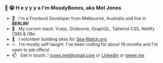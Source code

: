 ### 👋 😁   H e y y y a  I'm MoodyBones, aka Mel Jones

- 🐨&nbsp;&nbsp;  I'm a Frontend Developer from Melbourne, Australia and live in **BERLIN!**
- 🌱&nbsp;&nbsp;  My current stack: Vuejs, Gridsome, GraphQL, Tailwind CSS, Netlify CMS & i18n
- 💝&nbsp;&nbsp;  I volunteer building sites for [Sea-Watch.org](https://github.com/sea-watch)
- 🔥&nbsp;&nbsp;  I'm mostly self-taught. I've been coding for about 18 months and I'm open to job offers!
- 📫&nbsp;&nbsp;  Get in touch..! jones.mel@gmail.com or [LinkedIn](https://www.linkedin.com/in/mel-jones-4a5835182/) or [tweet me](https://twitter.com/_moodybones)


<!--
**MoodyBones/MoodyBones** is a ✨ _special_ ✨ repository because its `README.md` (this file) appears on your GitHub profile.

Here are some ideas to get you started:

- 🔭 I’m currently working on ...
- 🌱 I’m currently learning ...
- 👯 I’m looking to collaborate on ...
- 🤔 I’m looking for help with ...
- 💬 Ask me about ...
- 📫 How to reach me: ...
- 😄 Pronouns: ...
- ⚡ Fun fact: ...
-->

